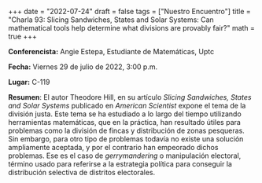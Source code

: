 +++
date  = "2022-07-24"
draft = false
tags  = ["Nuestro Encuentro"]
title = "Charla 93: Slicing Sandwiches, States and Solar Systems: Can mathematical tools help determine what divisions are provably fair?"
math  = true
+++

**Conferencista:** Angie Estepa, Estudiante de Matemáticas, Uptc

**Fecha:** Viernes 29 de julio de 2022, 3:00 p.m.

**Lugar:** C-119 

**Resumen**: El autor Theodore Hill, en su artículo  *Slicing Sandwiches, States and Solar Systems* publicado en *American Scientist* expone el tema de la división justa. Este tema se ha estudiado a lo largo del tiempo utilizando herramientas matemáticas, que en la práctica, han resultado útiles para problemas como la división de fincas y distribución de zonas pesqueras. Sin embargo, para otro tipo de problemas todavía no existe una solución ampliamente aceptada, y por el contrario han empeorado dichos problemas. Ese es el caso de *gerrymandering* o manipulación electoral, término usado para referirse a la estrategia política para conseguir la distribución selectiva de distritos electorales.

